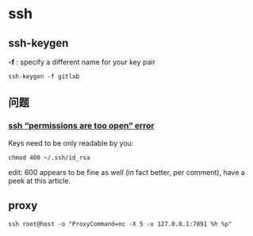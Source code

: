 # ssh

## ssh-keygen

**-f** : specify a different name for your key pair

```
ssh-keygen -f gitlab
```

## 问题

### [ssh “permissions are too open” error](http://stackoverflow.com/questions/9270734/ssh-permissions-are-too-open-error)

Keys need to be only readable by you:

```
chmod 400 ~/.ssh/id_rsa
```

edit: 600 appears to be fine as well (in fact better, per comment), have a peek at this article.

## proxy

```
ssh root@host -o "ProxyCommand=nc -X 5 -x 127.0.0.1:7891 %h %p"
```


